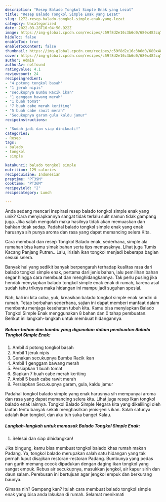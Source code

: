 ```yaml
---
description: "Resep Balado Tongkol Simple Enak yang Lezat"
title: "Resep Balado Tongkol Simple Enak yang Lezat"
slug: 1272-resep-balado-tongkol-simple-enak-yang-lezat
category: Uncategorized
date: 2022-03-28T16:04:50.922Z
image: https://img-global.cpcdn.com/recipes/c59f8d2e16c3b6d0/680x482cq70/balado-tongkol-simple-enak-foto-resep-utama.jpg
hideToc: false
enableToc: true
enableTocContent: false
thumbnail: https://img-global.cpcdn.com/recipes/c59f8d2e16c3b6d0/680x482cq70/balado-tongkol-simple-enak-foto-resep-utama.jpg
cover: https://img-global.cpcdn.com/recipes/c59f8d2e16c3b6d0/680x482cq70/balado-tongkol-simple-enak-foto-resep-utama.jpg
author: Admin
authorAv: notfound
ratingvalue: 4.1
reviewcount: 24
recipeingredient:
- "4 potong tongkol basah"
- "1 jeruk nipis"
- "secukupnya Bumbu Racik ikan"
- "1 genggam bawang merah"
- "1 buah tomat"
- "7 buah cabe merah keriting"
- "5 buah cabe rawit merah"
- "Secukupnya garam gula kaldu jamur"
recipeinstructions:

- "Sudah jadi dan siap dinikmati!"
categories:
- Resep
tags:
- balado
- tongkol
- simple

katakunci: balado tongkol simple 
nutrition: 129 calories
recipecuisine: Indonesian
preptime: "PT39M"
cooktime: "PT36M"
recipeyield: "2"
recipecategory: Lunch

---
```





Anda sedang mencari inspirasi resep balado tongkol simple enak yang unik? Cara menyiapkannya sangat tidak terlalu sulit namun tidak gampang juga. Jika salah mengolah maka hasilnya tidak akan memuaskan dan bahkan tidak sedap. Padahal balado tongkol simple enak yang enak harusnya sih punya aroma dan rasa yang dapat memancing selera Kita.





Cara membuat dan resep Tongkol Balado enak, sederhana, simple ala rumahan bisa kamu simak bahan serta tips memasaknya. Lihat juga Tumis Kacang Panjang Putren.. Lalu, irislah ikan tongkol menjadi beberapa bagian sesuai selera.

Banyak hal yang sedikit banyak berpengaruh terhadap kualitas rasa dari balado tongkol simple enak, pertama dari jenis bahan, lalu pemilihan bahan segar hingga cara membuat dan menghidangkannya. Tak perlu pusing jika hendak menyiapkan balado tongkol simple enak enak di rumah, karena asal sudah tahu triknya maka hidangan ini mampu jadi suguhan spesial.






Nah, kali ini kita coba, yuk, kreasikan balado tongkol simple enak sendiri di rumah. Tetap berbahan sederhana, sajian ini dapat memberi manfaat dalam membantu menjaga kesehatan tubuh kita. Kamu bisa menyiapkan Balado Tongkol Simple Enak menggunakan 8 bahan dan 0 tahap pembuatan. Berikut ini langkah-langkah untuk membuat hidangannya.

<!--inarticleads1-->

##### Bahan-bahan dan bumbu yang digunakan dalam pembuatan Balado Tongkol Simple Enak:

1. Ambil 4 potong tongkol basah
1. Ambil 1 jeruk nipis
1. Gunakan secukupnya Bumbu Racik ikan
1. Ambil 1 genggam bawang merah
1. Persiapkan 1 buah tomat
1. Siapkan 7 buah cabe merah keriting
1. Ambil 5 buah cabe rawit merah
1. Persiapkan Secukupnya garam, gula, kaldu jamur


Padahal tongkol balado simple yang enak harusnya sih mempunyai aroma dan rasa yang dapat memancing selera kita. Lihat juga resep Ikan tongkol balado enak lainnya. Tongkol Balado Simple Negara kita yang dikelilingi oleh lautan tentu banyak sekali menghasilkan jenis-jenis ikan. Salah satunya adalah ikan tongkol, dan aku tuh suka banget Kalau. 

<!--inarticleads2-->

##### Langkah-langkah untuk memasak Balado Tongkol Simple Enak:


1. Selesai dan siap dihidangkan!

Jika bingung, kamu bisa membuat tongkol balado khas rumah makan Padang. Ya, tongkol balado merupakan salah satu hidangan yang tak pernah luput disajikan restoran-restoran Padang. Bumbunya yang pedas nan gurih memang cocok dipadukan dengan daging ikan tongkol yang sangat empuk. Rebus air secukupnya, masukkan jengkol, air kapur sirih dan daun salam. Perebusan ini bertujuan agar jengkol empuk dan berkurang baunya. 

Gimana nih? Gampang kan? Itulah cara membuat balado tongkol simple enak yang bisa anda lakukan di rumah. Selamat menikmati
